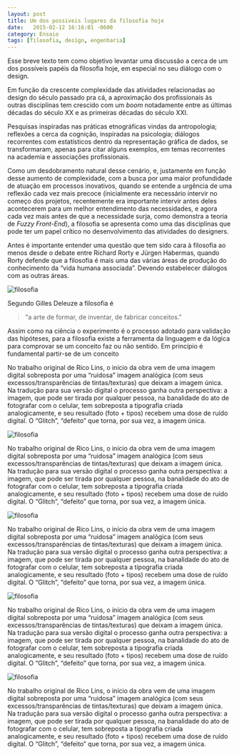```yaml
---
layout: post
title: Um dos possiveis lugares da filosofia hoje
date:   2015-02-12 16:16:01 -0600
category: Ensaio
tags: [filosofia, design, engenharia]
---
```


Esse breve texto tem como objetivo levantar uma discussão a cerca de um dos possíveis papéis da filosofia hoje, em especial no seu diálogo com o design.

Em função da crescente complexidade das atividades relacionadas ao design do século passado pra cá, a aproximação dos profissionais às outras disciplinas tem crescido com um *boom* notadamente entre as últimas décadas do século XX e as primeiras décadas do século XXI. 

Pesquisas inspiradas nas práticas etnográficas vindas da antropologia; reflexões a cerca da cognição, inspiradas na psicologia; diálogos recorrentes com estatísticos dentro da representação gráfica de dados, se transformaram, apenas para citar alguns exemplos, em temas recorrentes na academia e associações profissionais.

Como um desdobramento natural desse cenário, e, justamente em função desse aumento de complexidade, com a busca por uma maior profundidade de atuação em processos inovativos, quando se entende a urgência de uma reflexão cada vez mais precoce (inicialmente era necessário intervir no começo dos projetos, recentemente era importante intervir antes deles acontecerem para um melhor entendimento das necessidades, e agora cada vez mais antes de que a necessidade surja, como demonstra a teoria de *Fuzzy Front-End*), a filosofia se apresenta como uma das disciplinas que pode ter um papel crítico no desenvolvimento das atividades do designers. 

Antes é importante entender uma questão que tem sido cara à filosofia ao menos desde o debate entre Richard Rorty e Jürgen Habermas, quando Rorty defende que a filosofia é mais uma das várias áreas de produção do conhecimento da “vida humana associada”. Devendo estabelecer diálogos com as outras áreas. 


![filosofia](http://mabuse.art.br/images/FilosofiaHoje-01.png)

Segundo Gilles Deleuze a filosofia é 
> "a arte de formar, de inventar, de fabricar conceitos." 

Assim como na ciência o experimento é o processo adotado para validação das hipóteses, para a filosofia existe a ferramenta da linguagem e da lógica para comprovar se um conceito faz ou não sentido. Em princípio é fundamental partir-se de um conceito 

No trabalho original de Rico Lins, o início da obra vem de  uma imagem digital sobreposta por uma “ruidosa” imagem analógica (com seus excessos/transparências de tintas/texturas) que deixam a imagem única. Na tradução para sua versão digital o processo ganha outra perspectiva: a imagem, que pode ser tirada por qualquer pessoa, na banalidade do ato de fotografar com o celular, tem sobreposta a tipografia criada analogicamente, e seu resultado (foto + tipos) recebem uma dose de ruído digital. O “Glitch”, “defeito” que torna, por sua vez, a imagem única.

![filosofia](http://mabuse.art.br/images/FilosofiaHoje-02.png)

No trabalho original de Rico Lins, o início da obra vem de  uma imagem digital sobreposta por uma “ruidosa” imagem analógica (com seus excessos/transparências de tintas/texturas) que deixam a imagem única. Na tradução para sua versão digital o processo ganha outra perspectiva: a imagem, que pode ser tirada por qualquer pessoa, na banalidade do ato de fotografar com o celular, tem sobreposta a tipografia criada analogicamente, e seu resultado (foto + tipos) recebem uma dose de ruído digital. O “Glitch”, “defeito” que torna, por sua vez, a imagem única.

![filosofia](http://mabuse.art.br/images/FilosofiaHoje-03.png)

No trabalho original de Rico Lins, o início da obra vem de  uma imagem digital sobreposta por uma “ruidosa” imagem analógica (com seus excessos/transparências de tintas/texturas) que deixam a imagem única. Na tradução para sua versão digital o processo ganha outra perspectiva: a imagem, que pode ser tirada por qualquer pessoa, na banalidade do ato de fotografar com o celular, tem sobreposta a tipografia criada analogicamente, e seu resultado (foto + tipos) recebem uma dose de ruído digital. O “Glitch”, “defeito” que torna, por sua vez, a imagem única.

![filosofia](http://mabuse.art.br/images/FilosofiaHoje-04.png)

No trabalho original de Rico Lins, o início da obra vem de  uma imagem digital sobreposta por uma “ruidosa” imagem analógica (com seus excessos/transparências de tintas/texturas) que deixam a imagem única. Na tradução para sua versão digital o processo ganha outra perspectiva: a imagem, que pode ser tirada por qualquer pessoa, na banalidade do ato de fotografar com o celular, tem sobreposta a tipografia criada analogicamente, e seu resultado (foto + tipos) recebem uma dose de ruído digital. O “Glitch”, “defeito” que torna, por sua vez, a imagem única.

![filosofia](http://mabuse.art.br/images/FilosofiaHoje-05.png)

No trabalho original de Rico Lins, o início da obra vem de  uma imagem digital sobreposta por uma “ruidosa” imagem analógica (com seus excessos/transparências de tintas/texturas) que deixam a imagem única. Na tradução para sua versão digital o processo ganha outra perspectiva: a imagem, que pode ser tirada por qualquer pessoa, na banalidade do ato de fotografar com o celular, tem sobreposta a tipografia criada analogicamente, e seu resultado (foto + tipos) recebem uma dose de ruído digital. O “Glitch”, “defeito” que torna, por sua vez, a imagem única.